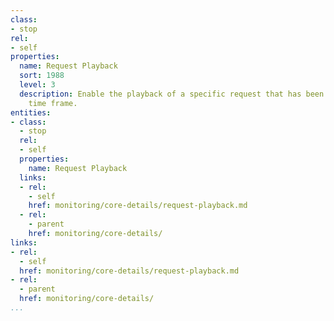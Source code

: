```yaml
---
class:
- stop
rel:
- self
properties:
  name: Request Playback
  sort: 1988
  level: 3
  description: Enable the playback of a specific request that has been made at previous
    time frame.
entities:
- class:
  - stop
  rel:
  - self
  properties:
    name: Request Playback
  links:
  - rel:
    - self
    href: monitoring/core-details/request-playback.md
  - rel:
    - parent
    href: monitoring/core-details/
links:
- rel:
  - self
  href: monitoring/core-details/request-playback.md
- rel:
  - parent
  href: monitoring/core-details/
...
```

